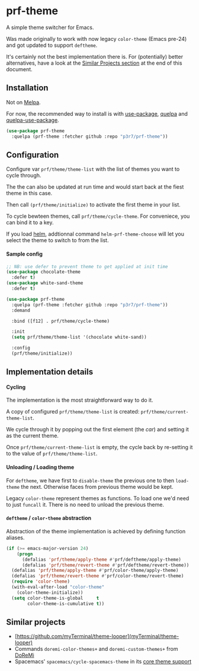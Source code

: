 # prf-theme

A simple theme switcher for Emacs.

Was made originally to work with now legacy `color-theme` (Emacs pre-24) and got updated to support `deftheme`.

It's certainly not the best implementation there is.
For (potentially) better alternatives, have a look at the [Similar Projects section](#similar-projects) at the end of this document.


## Installation

Not on [Melpa](https://melpa.org/).

For now, the recommended way to install is with [use-package](https://github.com/jwiegley/use-package), [quelpa](https://github.com/quelpa/quelpa) and [quelpa-use-package](https://github.com/quelpa/quelpa-use-package).

```el
(use-package prf-theme
  :quelpa (prf-theme :fetcher github :repo "p3r7/prf-theme"))
```

## Configuration

Configure var `prf/theme/theme-list` with the list of themes you want to cycle through.

The the can also be updated at run time and would start back at the fiest theme in this case.

Then call `(prf/theme/initialize)` to activate the first theme in your list.

To cycle bewteen themes, call `prf/theme/cycle-theme`.
For conveniece, you can bind it to a key.

If you load [helm](https://github.com/emacs-helm/helm), addtionnal command `helm-prf-theme-choose` will let you select the theme to switch to from the list.


#### Sample config

```el
;; NB: use defer to prevent theme to get applied at init time
(use-package chocolate-theme
  :defer t)
(use-package white-sand-theme
  :defer t)

(use-package prf-theme
  :quelpa (prf-theme :fetcher github :repo "p3r7/prf-theme"))
  :demand

  :bind ([f12] . prf/theme/cycle-theme)

  :init
  (setq prf/theme/theme-list '(chocolate white-sand))

  :config
  (prf/theme/initialize))
```

## Implementation details

#### Cycling

The implementation is the most straightforward way to do it.

A copy of configured `prf/theme/theme-list` is created: `prf/theme/current-theme-list`.

We cycle through it by popping out the first element (the _car_) and setting it as the current theme.

Once `prf/theme/current-theme-list` is empty, the cycle back by re-setting it to the value of `prf/theme/theme-list`.


#### Unloading / Loading theme

For `deftheme`, we have first to `disable-theme` the previous one to then `load-theme` the next. Otherwise faces from previous theme would be kept.

Legacy `color-theme` represent themes as functions. To load one we'd need to just `funcall` it. There is no need to unload the previous theme.


#### `deftheme` / `color-theme` abstraction

Abstraction of the theme implementation is achieved by defining function aliases.

```el
(if (>= emacs-major-version 24)
    (progn
      (defalias 'prf/theme/apply-theme #'prf/deftheme/apply-theme)
      (defalias 'prf/theme/revert-theme #'prf/deftheme/revert-theme))
  (defalias 'prf/theme/apply-theme #'prf/color-theme/apply-theme)
  (defalias 'prf/theme/revert-theme #'prf/color-theme/revert-theme)
  (require 'color-theme)
  (with-eval-after-load "color-theme"
    (color-theme-initialize))
  (setq color-theme-is-global     t
        color-theme-is-cumulative t))
```


## Similar projects

 - [https://github.com/myTerminal/theme-looper](myTerminal/theme-looper)
 - Commands `doremi-color-themes+` and `doremi-custom-themes+` from [DoReMi](https://www.emacswiki.org/emacs/DoReMi)
 - Spacemacs' `spacemacs/cycle-spacemacs-theme` in its [core theme support](https://github.com/syl20bnr/spacemacs/blob/master/core/core-themes-support.el)
